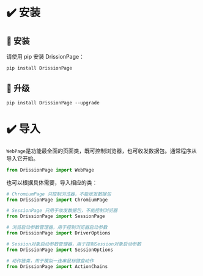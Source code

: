 # ✔️ 安装

## 📍 安装

请使用 pip 安装 DrissionPage：

```shell
pip install DrissionPage
```

## 📍 升级

```shell
pip install DrissionPage --upgrade
```

# ✔️ 导入

`WebPage`是功能最全面的页面类，既可控制浏览器，也可收发数据包。通常程序从导入它开始。

```python
from DrissionPage import WebPage
```

也可以根据具体需要，导入相应的类：

```python
# ChromiumPage 只控制浏览器，不能收发数据包
from DrissionPage import ChromiumPage

# SessionPage 只用于收发数据包，不能控制浏览器
from DrissionPage import SessionPage

# 浏览启动参数管理器，用于控制浏览器启动参数
from DrissionPage import DriverOptions

# Session对象启动参数管理器，用于控制Session对象启动参数
from DrissionPage import SessionOptions

# 动作链类，用于模拟一连串鼠标键盘动作
from DrissionPage import ActionChains
```
